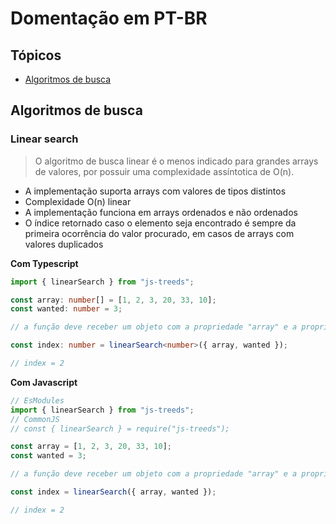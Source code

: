 # Domentação em PT-BR

## Tópicos

- [Algoritmos de busca](#search-algorithms)

<a id="search-algorithms"></a>

## Algoritmos de busca

### Linear search

> O algoritmo de busca linear é o menos indicado para grandes arrays de valores, por possuir uma complexidade assíntotica de O(n).

- A implementação suporta arrays com valores de tipos distintos
- Complexidade O(n) linear
- A implementação funciona em arrays ordenados e não ordenados
- O índice retornado caso o elemento seja encontrado é sempre da primeira ocorrência do valor procurado, em casos de arrays com valores duplicados

**Com Typescript**

```ts
import { linearSearch } from "js-treeds";

const array: number[] = [1, 2, 3, 20, 33, 10];
const wanted: number = 3;

// a função deve receber um objeto com a propriedade "array" e a propriedade "wanted"

const index: number = linearSearch<number>({ array, wanted });

// index = 2
```

**Com Javascript**

```js
// EsModules
import { linearSearch } from "js-treeds";
// CommonJS
// const { linearSearch } = require("js-treeds");

const array = [1, 2, 3, 20, 33, 10];
const wanted = 3;

// a função deve receber um objeto com a propriedade "array" e a propriedade "wanted"

const index = linearSearch({ array, wanted });

// index = 2
```
